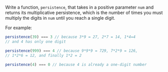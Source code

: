 Write a function, `persistence`, that takes in a positive parameter `num` and returns its multiplicative persistence, which is the number of times you must multiply the digits in `num` until you reach a single digit.

For example:
```javascript
persistence(39) === 3 // because 3*9 = 27, 2*7 = 14, 1*4=4
// and 4 has only one digit

persistence(999) === 4 // because 9*9*9 = 729, 7*2*9 = 126,
// 1*2*6 = 12, and finally 1*2 = 2

persistence(4) === 0 // because 4 is already a one-digit number
```